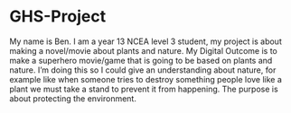 # GHS-Project
My name is Ben. I am a year 13 NCEA level 3 student, my project is about making a novel/movie about plants and nature. My Digital Outcome is to make a superhero movie/game that is going to be based on plants and nature.
I’m doing this so I could give an understanding about nature, for example like when someone tries to destroy something people love like a plant we must take a stand to prevent it from happening.
The purpose is about protecting the environment.
